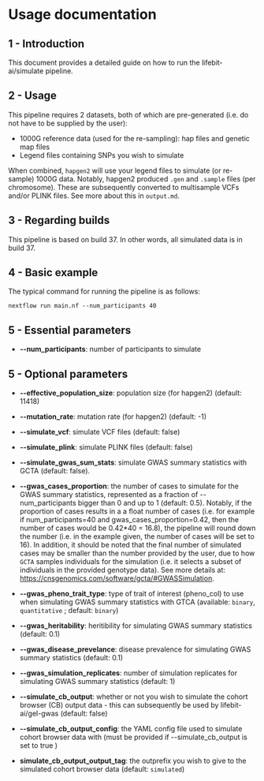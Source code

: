 # Usage documentation

## 1 - Introduction

This document provides a detailed guide on how to run the lifebit-ai/simulate pipeline.

## 2 - Usage

This pipeline requires 2 datasets, both of which are pre-generated (i.e. do not have to be supplied by the user):
- 1000G reference data (used for the re-sampling): hap files and genetic map files
- Legend files containing SNPs you wish to simulate

When combined, `hapgen2` will use your legend files to simulate (or re-sample) 1000G data.
Notably, hapgen2 produced `.gen` and `.sample` files (per chromosome). These are subsequently converted to multisample VCFs and/or PLINK files. See more about this in `output.md`.

## 3 - Regarding builds

This pipeline is based on build 37. In other words, all simulated data is in build 37.

## 4 - Basic example

The typical command for running the pipeline is as follows:

```
nextflow run main.nf --num_participants 40
```

## 5 - Essential parameters

- **--num_participants**: number of participants to simulate

## 5 - Optional parameters

- **--effective_population_size**: population size (for hapgen2) (default: 11418)
  
- **--mutation_rate**: mutation rate (for hapgen2) (default: -1)

- **--simulate_vcf**: simulate VCF files (default: false)

- **--simulate_plink**: simulate PLINK files (default: false)

- **--simulate_gwas_sum_stats**: simulate GWAS summary statistics with GCTA (default: false).

- **--gwas_cases_proportion**: the number of cases to simulate for the GWAS summary statistics, represented as a fraction of --num_participants bigger than 0 and up to 1 (default: 0.5). Notably, if the proportion of cases results in a a float number of cases (i.e. for example if num_participants=40 and gwas_cases_proportion=0.42, then the number of cases would be 0.42*40 = 16.8), the pipeline will round down the number (i.e. in the example given, the number of cases will be set to 16). In addition, it should be noted that the final number of simulated cases may be smaller than the number provided by the user, due to how `GCTA` samples individuals for the simulation (i.e. it selects a subset of individuals in the provided genotype data). See more details at: https://cnsgenomics.com/software/gcta/#GWASSimulation.

- **--gwas_pheno_trait_type**: type of trait of interest (pheno_col) to use when simulating GWAS summary statistics with GTCA (available: `binary`, `quantitative` ; default: `binary`)

- **--gwas_heritability**: heritibility for simulating GWAS summary statistics (default: 0.1)

- **--gwas_disease_prevelance**: disease prevalence for simulating GWAS summary statistics (default: 0.1)

- **--gwas_simulation_replicates**: number of simulation replicates for simulating GWAS summary statistics (default: 1)

- **--simulate_cb_output**: whether or not you wish to simulate the cohort browser (CB) output data - this can subsequently be used by lifebit-ai/gel-gwas (default: false)

- **--simulate_cb_output_config**: the YAML config file used to simulate cohort browser data with (must be provided if --simulate_cb_output is set to true )

- **simulate_cb_output_output_tag**: the outprefix you wish to give to the simulated cohort browser data (default: `simulated`)


